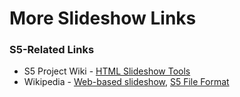 # More Slideshow Links


### S5-Related Links

* S5 Project Wiki -
  [HTML Slideshow Tools](http://wiki.s5project.org/HTML_slideshow_tools)
* Wikipedia -
  [Web-based slideshow](http://en.wikipedia.org/wiki/Web-based_slideshow),
  [S5 File Format](http://en.wikipedia.org/wiki/S5_(file_format))

